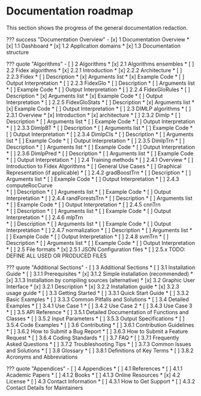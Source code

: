 # Documentation roadmap

This section shows the progress of the general documentation redaction.

??? success "Documentation Overview"
    - [x] 1 Documentation Overview
        * [x] 1.1 Dashboard
        * [x] 1.2 Application domains
        * [x] 1.3 Documentation structure

??? quote "Algorithms"
    - [ ] 2 Algorithms
        * [x] 2.1 Algorithms ensembles
        * [ ] 2.2 Fidex algorithms
            * [x] 2.2.1 Introduction
            * [x] 2.2.2 Architecture
            * [ ] 2.2.3 Fidex
                * [ ] Description
                * [x] Arguments list
                * [x] Example Code
                * [ ] Output Interpretation
            * [ ] 2.2.3 FidexGlo
                * [ ] Description
                * [ ] Arguments list
                * [ ] Example Code
                * [ ] Output Interpretation
            * [ ] 2.2.4 FidexGloRules
                * [ ] Description
                * [x] Arguments list
                * [x] Example Code
                * [ ] Output Interpretation
            * [ ] 2.2.5 FidexGloStats
                * [ ] Description
                * [x] Arguments list
                * [x] Example Code
                * [ ] Output Interpretation
        * [ ] 2.3 DIMLP algorithms 
            * [ ] 2.3.1 Overview
                * [x] Introduction
                * [x] architecture
            * [ ] 2.3.2 Dimlp
                * [ ] Description
                * [ ] Arguments list
                * [ ] Example Code
                * [ ] Output Interpretation
            * [ ] 2.3.3 DimlpBT
                * [ ] Description
                * [ ] Arguments list
                * [ ] Example Code
                * [ ] Output Interpretation
            * [ ] 2.3.4 DimlpCls
                * [ ] Description
                * [ ] Arguments list
                * [ ] Example Code
                * [ ] Output Interpretation
            * [ ] 2.3.5 DimlpTrn
                * [ ] Description
                * [ ] Arguments list
                * [ ] Example Code
                * [ ] Output Interpretation
            * [ ] 2.3.6 DimlpPred
                * [ ] Description
                * [ ] Arguments list
                * [ ] Example Code
                * [ ] Output Interpretation
        * [ ] 2.4 Training methods
            * [ ] 2.4.1 Overview
                * [ ] Introduction to Fidex Algorithms
                * [ ] General Use Cases
                * [ ] Graphical Representation (if applicable)
            * [ ] 2.4.2 gradBoostTrn
                * [ ] Description
                * [ ] Arguments list
                * [ ] Example Code
                * [ ] Output Interpretation
            * [ ] 2.4.3 computeRocCurve      
                * [ ] Description
                * [ ] Arguments list
                * [ ] Example Code
                * [ ] Output Interpretation
            * [ ] 2.4.4 randForestsTrn
                * [ ] Description
                * [ ] Arguments list
                * [ ] Example Code
                * [ ] Output Interpretation
            * [ ] 2.4.5 cnnTrn    
                * [ ] Description
                * [ ] Arguments list
                * [ ] Example Code
                * [ ] Output Interpretation
            * [ ] 2.4.6 mlpTrn   
                * [ ] Description
                * [ ] Arguments list
                * [ ] Example Code
                * [ ] Output Interpretation
            * [ ] 2.4.7 normalization
                * [ ] Description
                * [ ] Arguments list
                * [ ] Example Code
                * [ ] Output Interpretation
            * [ ] 2.4.8 svmTrn
                * [ ] Description
                * [ ] Arguments list
                * [ ] Example Code
                * [ ] Output Interpretation
        * [ ] 2.5 File formats
            * [x] 2.5.1 JSON Configuration files
            * [ ] 2.5.x TODO: DEFINE ALL USED OR PRODUCED FILES

??? quote "Additional Sections"
    - [ ] 3 Additional Sections
        * [ ] 3.1 Installation Guide
            * [ ] 3.1.1 Prerequisites
            * [x] 3.1.2 Simple installation (recommended)
            * [x] 3.1.3 Installation by compiling sources (alternative)
        * [x] 3.2 Graphic User Interface
            * [x] 3.2.1 Description
            * [x] 3.2.2 Installation guide
            * [x] 3.2.3 usage guide
        * [ ] 3.3 Getting Started
            * [ ] 3.3.1 Quick Start Guide
            * [ ] 3.3.2 Basic Examples
            * [ ] 3.3.3 Common Pitfalls and Solutions
        * [ ] 3.4 Detailed Examples
            * [ ] 3.4.1 Use Case 1
            * [ ] 3.4.2 Use Case 2
            * [ ] 3.4.3 Use Case 3
        * [ ] 3.5 API Reference
            * [ ] 3.5.1 Detailed Documentation of Functions and Classes
            * [ ] 3.5.2 Input Parameters
            * [ ] 3.5.3 Output Specifications
            * [ ] 3.5.4 Code Examples
        * [ ] 3.6 Contributing
            * [ ] 3.6.1 Contribution Guidelines
            * [ ] 3.6.2 How to Submit a Bug Report
            * [ ] 3.6.3 How to Submit a Feature Request
            * [ ] 3.6.4 Coding Standards
        * [ ] 3.7 FAQ
            * [ ] 3.7.1 Frequently Asked Questions
            * [ ] 3.7.2 Troubleshooting Tips
            * [ ] 3.7.3 Common Issues and Solutions
        * [ ] 3.8 Glossary
            * [ ] 3.8.1 Definitions of Key Terms
            * [ ] 3.8.2 Acronyms and Abbreviations

??? quote "Appendices"
    - [ ] 4 Appendices
        * [ ] 4.1 References
            * [ ] 4.1.1 Academic Papers
            * [ ] 4.1.2 Books
            * [ ] 4.1.3 Online Resources
        * [x] 4.2 License
        * [ ] 4.3 Contact Information
            * [ ] 4.3.1 How to Get Support
            * [ ] 4.3.2 Contact Details for Maintainers